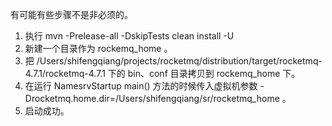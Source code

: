有可能有些步骤不是非必须的。

1. 执行 mvn -Prelease-all -DskipTests clean install -U
2. 新建一个目录作为 rockemq_home 。
3. 把 /Users/shifengqiang/projects/rocketmq/distribution/target/rocketmq-4.7.1/rocketmq-4.7.1 下的 bin、conf 目录拷贝到 rockemq_home 下。
4. 在运行 NamesrvStartup main() 方法的时候传入虚拟机参数 -Drocketmq.home.dir=/Users/shifengqiang/sr/rocketmq_home 。
5. 启动成功。